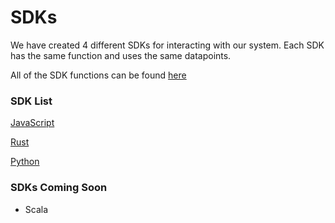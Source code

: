 # SDKs

We have created 4 different SDKs for interacting with our system. Each SDK has the same function and uses the same datapoints.

All of the SDK functions can be found [here](functions.md)

### SDK List

[JavaScript](javascript.md)

[Rust](rust.md)

[Python](python.md)

### SDKs Coming Soon

- Scala
